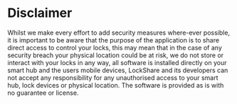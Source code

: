 # Disclaimer

Whilst we make every effort to add security measures where-ever possible, it is important to be aware that
the purpose of the application is to share direct access to control your locks, this may mean that in the case
of any security breach your physical location could be at risk, we do not store or interact with your locks in
any way, all software is installed directly on your smart hub and the users mobile devices, LockShare and its 
developers can not accept any responsibility for any unauthorised access to your smart hub, lock devices or
physical location. The software is provided as is with no guarantee or license.